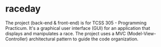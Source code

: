 # raceday

The project (back-end & front-end) is for TCSS 305 - Programming Practicum.
It's a graphical user interface (GUI) for an application that displays and manipulates a race.
The project uses a MVC (Model-View-Controller) architectural pattern to guide the code organization.
